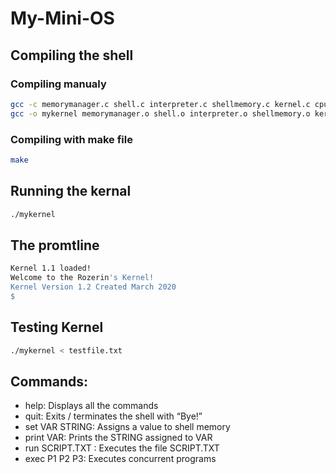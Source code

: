 # My-Mini-OS


## Compiling the shell
  ### Compiling manualy 
  ```bash
  gcc -c memorymanager.c shell.c interpreter.c shellmemory.c kernel.c cpu.c pcb.c ram.c memorymanager.c
  gcc -o mykernel memorymanager.o shell.o interpreter.o shellmemory.o kernel.o cpu.o pcb.o ram.o
  ```
  ### Compiling with make file
  ```bash
  make
  ```
## Running the kernal
```bash
./mykernel
```
## The promtline
```bash
Kernel 1.1 loaded!
Welcome to the Rozerin's Kernel!
Kernel Version 1.2 Created March 2020
$
```
## Testing Kernel
```bash
./mykernel < testfile.txt
```
## Commands:
  * help: Displays all the commands
  * quit: Exits / terminates the shell with “Bye!”
  * set VAR STRING: Assigns a value to shell memory
  * print VAR: Prints the STRING assigned to VAR
  * run SCRIPT.TXT : Executes the file SCRIPT.TXT
  * exec P1 P2 P3: Executes concurrent programs

